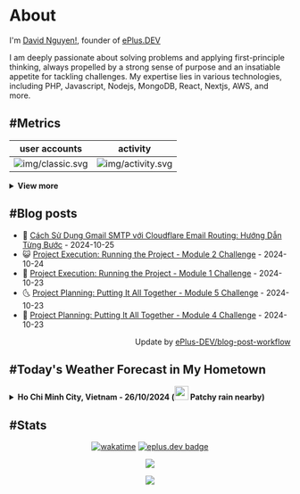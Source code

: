 # About

I'm [David Nguyen!](https://github.com/hoangsvit), founder of [ePlus.DEV](https://eplus.dev)

I am deeply passionate about solving problems and applying first-principle thinking, always propelled by a strong sense
of purpose and an insatiable appetite for tackling challenges. My expertise lies in various technologies, including PHP,
Javascript, Nodejs, MongoDB, React, Nextjs, AWS, and more.

## #Metrics

| user accounts | activity |
| ------------- | ------------- |
| ![img/classic.svg](https://metrics.eplus.dev//img/classic.svg) | ![img/activity.svg](https://metrics.eplus.dev//img/activity.svg) |

<details>
  <summary><b>View more</b></summary>

  | wakatime | languages |
  | ------------- | ------------- |
  | ![img/wakatime.svg](https://metrics.eplus.dev//img/wakatime.svg) | ![img/languages.svg](https://metrics.eplus.dev//img/languages.svg) |

  | achievements | followers |
  | ------------- | ------------- |
  | ![img/achievements.compact.svg](https://metrics.eplus.dev/img/achievements.compact.svg) | ![img/people.followers.svg](https://metrics.eplus.dev//img/people.followers.svg) |
</details>

## #Blog posts
- 🧰 [Cách Sử Dụng Gmail SMTP với Cloudflare Email Routing: Hướng Dẫn Từng Bước](https://eplus.dev/cach-su-dung-gmail-smtp-voi-cloudflare-email-routing-huong-dan-tung-buoc) - 2024-10-25 
- 😺 [Project Execution: Running the Project - Module 2 Challenge](https://eplus.dev/project-execution-running-the-project-module-2-challenge) - 2024-10-24 
- 🗽 [Project Execution: Running the Project - Module 1 Challenge](https://eplus.dev/project-execution-running-the-project-module-1-challenge) - 2024-10-23 
- 🌜 [Project Planning: Putting It All Together - Module 5 Challenge](https://eplus.dev/project-planning-putting-it-all-together-module-5-challenge) - 2024-10-23 
- 📝 [Project Planning: Putting It All Together - Module 4 Challenge](https://eplus.dev/project-planning-putting-it-all-together-module-4-challenge) - 2024-10-23 

<div align="right">
  Update by <a target="_blank"
    href="https://github.com/ePlus-DEV/blog-post-workflow">ePlus-DEV/blog-post-workflow</a>
</div>

## #Today's Weather Forecast in My Hometown



<details>
  <summary><b>Ho Chi Minh City, Vietnam - 26/10/2024 (<img src="https://cdn.weatherapi.com/weather/64x64/day/176.png" width="25" /> Patchy rain nearby)</b></summary>


<table>
    <tr>
        <th>Hour</th>
        <td>00:00</td><td>01:00</td><td>02:00</td><td>03:00</td><td>04:00</td><td>05:00</td><td>06:00</td><td>07:00</td><td>08:00</td><td>09:00</td><td>10:00</td><td>11:00</td><td>12:00</td><td>13:00</td><td>14:00</td><td>15:00</td><td>16:00</td><td>17:00</td><td>18:00</td><td>19:00</td><td>20:00</td><td>21:00</td><td>22:00</td><td>23:00</td>
    </tr>
    <tr>
        <th>Weather</th>
        <td><img src="https://cdn.weatherapi.com/weather/64x64/night/113.png"></img></td><td><img src="https://cdn.weatherapi.com/weather/64x64/night/113.png"></img></td><td><img src="https://cdn.weatherapi.com/weather/64x64/night/176.png"></img></td><td><img src="https://cdn.weatherapi.com/weather/64x64/night/116.png"></img></td><td><img src="https://cdn.weatherapi.com/weather/64x64/night/113.png"></img></td><td><img src="https://cdn.weatherapi.com/weather/64x64/night/116.png"></img></td><td><img src="https://cdn.weatherapi.com/weather/64x64/day/116.png"></img></td><td><img src="https://cdn.weatherapi.com/weather/64x64/day/116.png"></img></td><td><img src="https://cdn.weatherapi.com/weather/64x64/day/116.png"></img></td><td><img src="https://cdn.weatherapi.com/weather/64x64/day/116.png"></img></td><td><img src="https://cdn.weatherapi.com/weather/64x64/day/116.png"></img></td><td><img src="https://cdn.weatherapi.com/weather/64x64/day/116.png"></img></td><td><img src="https://cdn.weatherapi.com/weather/64x64/day/176.png"></img></td><td><img src="https://cdn.weatherapi.com/weather/64x64/day/176.png"></img></td><td><img src="https://cdn.weatherapi.com/weather/64x64/day/176.png"></img></td><td><img src="https://cdn.weatherapi.com/weather/64x64/day/176.png"></img></td><td><img src="https://cdn.weatherapi.com/weather/64x64/day/176.png"></img></td><td><img src="https://cdn.weatherapi.com/weather/64x64/day/116.png"></img></td><td><img src="https://cdn.weatherapi.com/weather/64x64/night/116.png"></img></td><td><img src="https://cdn.weatherapi.com/weather/64x64/night/116.png"></img></td><td><img src="https://cdn.weatherapi.com/weather/64x64/night/176.png"></img></td><td><img src="https://cdn.weatherapi.com/weather/64x64/night/176.png"></img></td><td><img src="https://cdn.weatherapi.com/weather/64x64/night/116.png"></img></td><td><img src="https://cdn.weatherapi.com/weather/64x64/night/176.png"></img></td>
    </tr>
    <tr>
        <th>Condition</th>
        <td width="200px">Clear </td><td width="200px">Clear </td><td width="200px">Patchy rain nearby</td><td width="200px">Partly Cloudy </td><td width="200px">Clear </td><td width="200px">Partly Cloudy </td><td width="200px">Partly Cloudy </td><td width="200px">Partly Cloudy </td><td width="200px">Partly Cloudy </td><td width="200px">Partly Cloudy </td><td width="200px">Partly Cloudy </td><td width="200px">Partly Cloudy </td><td width="200px">Patchy rain nearby</td><td width="200px">Patchy rain nearby</td><td width="200px">Patchy rain nearby</td><td width="200px">Patchy rain nearby</td><td width="200px">Patchy rain nearby</td><td width="200px">Partly Cloudy </td><td width="200px">Partly Cloudy </td><td width="200px">Partly Cloudy </td><td width="200px">Patchy rain nearby</td><td width="200px">Patchy rain nearby</td><td width="200px">Partly Cloudy </td><td width="200px">Patchy rain nearby</td>
    </tr>
    <tr>
        <th>Temperature</th>
        <td>25.2 °C</td><td>25.1 °C</td><td>24.9 °C</td><td>24.8 °C</td><td>24.8 °C</td><td>24.7 °C</td><td>24.7 °C</td><td>25.4 °C</td><td>26 °C</td><td>26.6 °C</td><td>27.4 °C</td><td>28.2 °C</td><td>28.8 °C</td><td>29.4 °C</td><td>29.4 °C</td><td>29.4 °C</td><td>28.9 °C</td><td>27.7 °C</td><td>26.9 °C</td><td>26.6 °C</td><td>26.2 °C</td><td>26.2 °C</td><td>25.8 °C</td><td>25.5 °C</td>
    </tr>
    <tr>
        <th>Wind</th>
        <td>9.4 kph</td><td>9 kph</td><td>8.3 kph</td><td>8.6 kph</td><td>8.3 kph</td><td>7.2 kph</td><td>8.6 kph</td><td>7.9 kph</td><td>6.1 kph</td><td>7.6 kph</td><td>8.6 kph</td><td>10.4 kph</td><td>10.4 kph</td><td>11.5 kph</td><td>13.3 kph</td><td>12.6 kph</td><td>9 kph</td><td>6.1 kph</td><td>5.4 kph</td><td>5.4 kph</td><td>4 kph</td><td>5.8 kph</td><td>7.6 kph</td><td>7.6 kph</td>
    </tr>
</table>


<div align="right">
  Updated at: 2024-10-25T23:36:59Z - by <a target="_blank"
    href="https://github.com/ePlus-DEV/weather-forecast">ePlus-DEV/weather-forecast</a>
</div>
</details>


## #Stats
<div align="center">

[![wakatime](https://wakatime.com/badge/user/e0aaeeb0-6b00-4a68-93a3-146329e5281e.svg)](https://wakatime.com/@e0aaeeb0-6b00-4a68-93a3-146329e5281e) [![eplus.dev badge](https://user-badge.eplus.dev/vietnam/hoangsvit.svg)](https://user-badge.eplus.dev/vietnam/hoangsvit)

![](https://komarev.com/ghpvc/?username=hoangsvit&style=for-the-badge)

[![](https://s11.flagcounter.com/count/1xO8/bg_FFFFFF/txt_000000/border_CCCCCC/columns_2/maxflags_10/viewers_3/labels_1/pageviews_1/flags_1/percent_0/)](https://s11.flagcounter.com/more/1xO8/)
</div>
